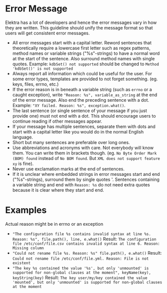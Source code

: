 # Error Message

Elektra has a lot of developers and hence the error messages vary in how they are written.
This guideline should unify the message format so that users will get consistent error messages.

- All error messages start with a capital letter. Reword sentences that theoretically require a lowercase first letter such as
  regex patterns, method names or variable strings ("%s"-strings) to have a normal word at the start of the sentence. Also surround method names with single quotes.
  Example: `kdbSet() not supported` should be changed to `Method 'kdbSet()' is not supported`
- Always report all information which could be useful for the user. For some error types, templates are provided to not forget something. (eg. keys, files, errno,
  etc.)
- If the error reason is in beneath a variable string (such as `errno` or a caught exception), write `"Reason: %s", variable_as_string` at the end of the error 
  message. Also end the preceding sentence with a dot. Example: `"XY failed. Reason: %s", exception.what()`.
- The last sentence (or single sentence of your message if you just provide one) must not end with a dot. This should encourage users to continue reading
  if other messages appear.
- If your message has multiple sentences, separate them with dots and start with a capital letter like you would do in the normal English language.
- Short but many sentences are preferable over long ones.
- Use abbreviations and acronyms with care. Not everybody will know them. You can write them in brackets though.
  (eg. `No Byte Order Mark (BOM) found` instead of `No BOM found`. But `XML does not support feature xy` is fine).
- Never use exclamation marks at the end of sentences.
- If it is unclear where embedded strings in error messages start and end ("%s"-strings), surround them by single quotes '.
  Sentences containing a variable string and end with `Reason: %s` do not need extra quotes because it is clear where they start and end.

# Examples

Actual reason might be in errno or an exception

- `"The configuration file %s contains invalid syntax at line %s. Reason: %s", file.path(), line, e.what()`
  Result: `The configuration file /etc/conf/file.csv contains invalid syntax at line 6. Reason: Missing column`
- `"Could not rename file %s. Reason: %s" file.path(), e.what()`
  Result: `Could not rename file /etc/conf/file.yml. Reason: File is not existent`
- `"The key %s contained the value '%s', but only 'unmounted' is supported for non-global clauses at the moment", keyName(key), keyString(key)`
  Result: `The key user/my/key contained the value 'mounted', but only 'unmounted' is supported for non-global clauses at the moment`
